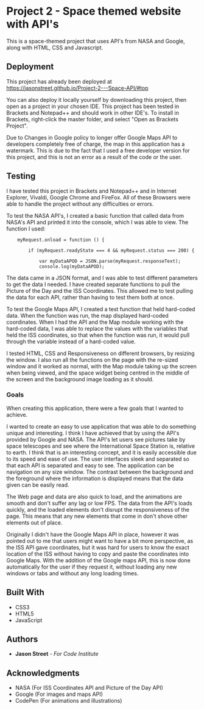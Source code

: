 # Project 2 - Space themed website with API's

This is a space-themed project that uses API's from NASA and Google, along with HTML, CSS and Javascript.

## Deployment

This project has already been deployed at https://jasonstreet.github.io/Project-2---Space-API/#top

You can also deploy it locally yourself by downloading this project, then open as a project in your chosen IDE. This project has been tested in Brackets and Notepad++ and should work in other IDE's. To install in Brackets, right-click the master folder, and select "Open as Brackets Project".

Due to Changes in Google policy to longer offer Google Maps API to developers completely free of charge, the map in this application has a watermark. This is due to the fact that I used a free developer version for this project, and this is not an error as a result of the code or the user.

## Testing

I have tested this project in Brackets and Notepad++ and in Internet Explorer, Vivaldi, Google Chrome and FireFox. All of these Browsers were able to handle the project without any difficulties or errors.

To test the NASA API's, I created a basic function that called data from NASA's API and printed it into the console, which I was able to view. The function I used:

```
    myRequest.onload = function () {
        
        if (myRequest.readyState === 4 && myRequest.status === 200) {
            
            var myDataAPOD = JSON.parse(myRequest.responseText);
            console.log(myDataAPOD);
```

The data came in a JSON format, and I was able to test different parameters to get the data I needed. I have created separate functions to pull the Picture of the Day and the ISS Coordinates. This allowed me to test pulling the data for each API, rather than having to test them both at once.

To test the Google Maps API, I created a test function that held hard-coded data. When the function was run, the map displayed hard-coded coordinates. When I had the API and the Map module working with the hard-coded data, I was able to replace the values with the variables that held the ISS coordinates, so that when the function was run, it would pull through the variable instead of a hard-coded value.

I tested HTML, CSS and Responsiveness on different browsers, by resizing the window. I also run all the functions on the page with the re-sized window and it worked as normal, with the Map module taking up the screen when being viewed, and the space widget being centred in the middle of the screen and the background image loading as it should.

### Goals

When creating this application, there were a few goals that I wanted to achieve.

I wanted to create an easy to use application that was able to do something unique and interesting. I think I have achieved that by using the API's provided by Google and NASA. The API's let users see pictures take by space telescopes and see where the International Space Station is, relative to earth. I think that is an interesting concept, and it is easily accessible due to its speed and ease of use. The user interfaces sleek and separated so that each API is separated and easy to see. The application can be navigation on any size window. The contrast between the background and the foreground where the information is displayed means that the data given can be easily read.

The Web page and data are also quick to load, and the animations are smooth and don't suffer any lag or low FPS. The data from the API's loads quickly, and the loaded elements don't disrupt the responsiveness of the page. This means that any new elements that come in don't shove other elements out of place. 

Originally I didn't have the Google Maps API in place, however it was pointed out to me that users might want to have a bit more perspective, as the ISS API gave coordinates, but it was hard for users to know the exact location of the ISS without having to copy and paste the coordinates into Google Maps. With the addition of the Google maps API, this is now done automatically for the user if they request it, without loading any new windows or tabs and without any long loading times.


## Built With

* CSS3
* HTML5
* JavaScript


## Authors

* **Jason Street** - *For Code Institute*


## Acknowledgments

* NASA (For ISS Coordinates API and Picture of the Day API)
* Google (For images and maps API)
* CodePen (For animations and illustrations)
